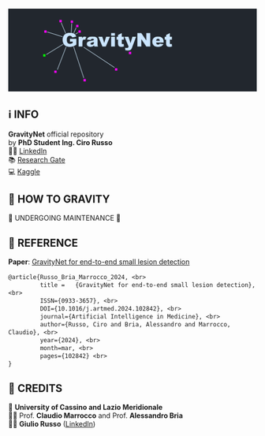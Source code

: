 ![alt text](doc/logo/GravityNet-logo.png)

## :information_source: INFO

**GravityNet** official repository <br>
by **PhD Student Ing. Ciro Russo** <br>
:man_technologist: [LinkedIn](https://www.linkedin.com/in/ciro-russo-b14056100/) <br>
:books: [Research Gate](https://www.researchgate.net/profile/Ciro-Russo-4/research) <br>
:computer: [Kaggle](https://www.kaggle.com/cirorusso2910) <br>

## :rocket: HOW TO GRAVITY

:construction: UNDERGOING MAINTENANCE :construction:

## :page_facing_up: REFERENCE
**Paper**: [GravityNet for end-to-end small lesion detection](https://www.sciencedirect.com/science/article/abs/pii/S0933365724000848#preview-section-snippets) <br>

    @article{Russo_Bria_Marrocco_2024, <br>
             title =   {GravityNet for end-to-end small lesion detection}, <br>
             ISSN={0933-3657}, <br>
             DOI={10.1016/j.artmed.2024.102842}, <br>
             journal={Artificial Intelligence in Medicine}, <br>
             author={Russo, Ciro and Bria, Alessandro and Marrocco, Claudio}, <br>
             year={2024}, <br>
             month=mar, <br>
             pages={102842} <br>
    }

## :luggage: CREDITS
:office: **University of Cassino and Lazio Meridionale** <br>
:man_teacher: Prof. **Claudio Marrocco** and Prof. **Alessandro Bria** <br>
:man_technologist: **Giulio Russo** ([LinkedIn](https://www.linkedin.com/in/russogiulio/)) <br>


<!---
## EXECUTION INSTRUCTIONS
The following instructions must be followed to properly run the GravityNet:

1. Parameters-parsing
2. Initialization
3. Class Dataset
4. Split data
5. Dataset information
6. Dataset transforms
7. Gravity points configuration
8. Parameters summary
9. Execution mode
10. Example of execution

### 1. PARAMETERS-PARSING
This application uses parameters-parsing, so each **new** parameter **must** be added paying attention to the reference section <br>
(for details see [parameters](doc/code/parameters.markdown)).

    Parameters is defined in:
        net/parameters

The definition of these parameters is essential for the building of an _experiment_ID_ to save results and avoid overwriting.
    
    Experiment ID is defined in:
        net/initialization/ID/experiment_ID.py

----------------------------------------------------------------------

### 2. INITIALIZATION
Before any modification to the source implementation, it is necessary to define work paths.
    
    path is defined in:
        net/initialization/folders/default_folders.py
    according to --where parameter to manage multiple work paths

    dataset-structure is defined in:
        net/initialization/folders/dataset_folders.py
    The dataset-structure is defined in the form of a dictionary (an example is given in the code)

After defining the working paths, the _dict_ must be concatenated to obtain the correct paths
    
    all path is defined in
        net/initialization/init.py

For details about the [dataset-structure](./datasets/dataset-structure.markdown) <br>
For details about the [experiments-structure](./doc/experiments/experiments-structure.markdown) <br>

----------------------------------------------------------------------

### 3. CLASS DATASET
The **Class Dataset** must be defined according to the dataset-structure 
and the file extension for each data type..

**Hint:** rename the dataset_class.py with the name of the dataset

    The Class Dataset is defined in:
        net/dataset/dataset_class.py

Below a table with tha data types used:

| **DATA TYPE** | **FILE_EXTENSION** |
|---------------|--------------------|
| IMAGE         | tif, jpg           |
| IMAGE MASK    | png                |
| ANNOTATION    | csv                |

For ease of use, there is the option of managing the annotation header with a function:

    Annotation header is defined in:
        net/initialization/header/annotations.py

----------------------------------------------------------------------

### 4. SPLIT DATA
To split the data into _train_, _validation_ and _test_ subsets a **split** file is used. <br>
It is mandatory to define a **split-N-fold.csv** defined in the _split_ dataset subfolder.

It is important (unless many changes are made later) to maintain the following format for the split file. <br>
        
    Header: INDEX, FILENAME, SPLIT
    - INDEX: sequential element index (0 to N-1), where N is the total number of samples
    - FILENAME: filename of the sample
    - SPLIT: split type (choices of: train, validation and test)

The splits used in the experiments on the 
[INbreast](https://www.google.com/url?sa=t&rct=j&q=&esrc=s&source=web&cd=&cad=rja&uact=8&ved=2ahUKEwiAoL7NgK2BAxXE0wIHHWurDDMQFnoECBQQAQ&url=https%3A%2F%2Fwww.sciencedirect.com%2Fscience%2Farticle%2Fabs%2Fpii%2FS107663321100451X&usg=AOvVaw1r-qXP0Rk4qGao1LfKkqCc&opi=89978449)
and
[E-ophtha-MA](https://www.sciencedirect.com/user/identity/landing?code=Um_NMyFZ6dAD9fJwYGT9iOtLbjcoF1g8f48bRZ-G&state=retryCounter%3D0%26csrfToken%3D23a2ff6e-a0a8-42a5-ae5d-b904009ac4d4%26idpPolicy%3Durn%253Acom%253Aelsevier%253Aidp%253Apolicy%253Aproduct%253Ainst_assoc%26returnUrl%3D%252Fscience%252Farticle%252Fpii%252FS1959031813000237%253Fvia%25253Dihub%26prompt%3Dnone%26cid%3Darp-f12057f3-3362-4f06-9758-826d42268be4)
are [reported](datasets) <br>
**NOTE**: 2-fold image-based cross-validation was performed for each dataset

----------------------------------------------------------------------

### 5. DATASET INFORMATION
All information about the dataset must be added
(to avoid extra computational costs at each execution) for each split used.

    dataset num images
        net/dataset/dataset_num_images.py

    dataset num normal images
        net/dataset/dataset_num_normal_images.py

    dataset num annotations
        net/dataset/num_annotations.py

Optionally, functions are available:
    
    num normal images: compute the number of normal images (images without lesion) for each subset
        net/dataset/statistics/num_normal_images.py

    num annotations images: compute the number of lesions for each subset
        net/dataset/statistics/num_annotations_images.py

----------------------------------------------------------------------

### 6. DATASET TRANSFORMS
The transformations on each sample in the dataset is handled by a specific function 
(such as pre-processing or normalization).

    dataset transforms
        net/dataset/dataset_transforms

Likewise for transformations of data augmentation

    dataset augmentation transforms
        net/dataset/dataset_augmentation

By default, there are three types of normalization: **none**, **min-max** and **std**. <br>
All data transformations are defined in a specific path and defined with a Class.

    dataset data transforms
        net/dataset/transforms

    dataset data augmentation transforms
        net/dataset/transforms_augmentation

Some example transforms are given in code:

- **Basic data transforms**: <br>
    AnnotationPadding.py <br>
    Add3ChannelsImage.py <br>
    MinMaxNormalization.py <br>
    Rescale.py <br>
    Resize.py <br>
    SelectImageChannel.py <br>
    SelectMaxRadius.py <br>
    StandardNormalization.py <br>
    ToTensor.py <br>


- **Augmentation transforms**: <br>
    MyHorizontalAndVerticalFlip.py <br>
    MyHorizontalFlip.py <br>
    MyVerticalFlip.py <br>
  
**NOTE**: MinMaxNormalization.py and StandardNormalization.py read the statistics 
from _statistics_ folder of dataset
(in alternatively they can be entered manually in the code in the corresponding dictionary fields).

----------------------------------------------------------------------

### 7. GRAVITY POINTS CONFIGURATION
For the correct generation of the gravity point configuration,
the dimensions of the image **must** be specified: height (H) and width (W).

**! IMPORTANT !**: it **must** be taken into account if you perform operations 
such as _cropping_ or _resize/rescale_ with the image size set.

----------------------------------------------------------------------

### 8. PARAMETERS SUMMARY
It should be modified as required, showing an overview of all parameters 
and information on the dataset used.

    parameters summary
        net/parameters/parameters_summary.py

----------------------------------------------------------------------

### 9. EXECUTION MODE
Below the available **execution mode**:

| EXECUTION MODE | DESCRIPTION                                                  |
|----------------|--------------------------------------------------------------|
| train          | train model                                                  |
| resume         | resume training from a specific epoch                        |
| test           | test model                                                   |
| test_NMS       | test model with Non-Maxima-Suppression (NMS) post-processing |
| train_test     | train and test model                                         |

----------------------------------------------------------------------

### 10. EXAMPLE OF EXECUTION

    CUDA_VISIBLE_DEVICES=3 python3 -u GravityNet.py EXECUTION_MODE --PARAMETERS
--->
